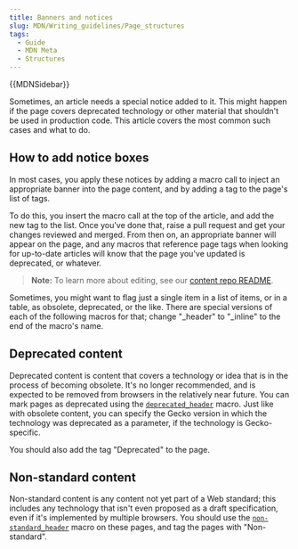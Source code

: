 ```yaml
---
title: Banners and notices
slug: MDN/Writing_guidelines/Page_structures
tags:
  - Guide
  - MDN Meta
  - Structures
---
```

{{MDNSidebar}}

Sometimes, an article needs a special notice added to it.
This might happen if the page covers deprecated technology or other material that shouldn't be used in production code.
This article covers the most common such cases and what to do.

## How to add notice boxes

In most cases, you apply these notices by adding a macro call to inject an appropriate banner into the page content, and by adding a tag to the page's list of tags.

To do this, you insert the macro call at the top of the article, and add the new tag to the list.
Once you've done that, raise a pull request and get your changes reviewed and merged.
From then on, an appropriate banner will appear on the page, and any macros that reference page tags when looking for up-to-date articles will know that the page you've updated is deprecated, or whatever.

> **Note:** To learn more about editing, see our [content repo README](https://github.com/mdn/content).

Sometimes, you might want to flag just a single item in a list of items, or in a table, as obsolete, deprecated, or the like.
There are special versions of each of the following macros for that; change "\_header" to "\_inline" to the end of the macro's name.

## Deprecated content

Deprecated content is content that covers a technology or idea that is in the process of becoming obsolete.
It's no longer recommended, and is expected to be removed from browsers in the relatively near future.
You can mark pages as deprecated using the [`deprecated_header`](https://github.com/mdn/yari/blob/main/kumascript/macros/Deprecated_Header.ejs) macro.
Just like with obsolete content, you can specify the Gecko version in which the technology was deprecated as a parameter, if the technology is Gecko-specific.

You should also add the tag "Deprecated" to the page.

## Non-standard content

Non-standard content is any content not yet part of a Web standard; this includes any technology that isn't even proposed as a draft specification, even if it's implemented by multiple browsers.
You should use the [`non-standard_header`](https://github.com/mdn/yari/blob/main/kumascript/macros/Non-standard_Header.ejs) macro on these pages, and tag the pages with "Non-standard".
